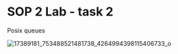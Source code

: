 # SOP 2 Lab - task 2
Posix queues

![17389181_753488521481738_4264994398115406733_o](https://cloud.githubusercontent.com/assets/26686598/24330279/48e3a96e-121b-11e7-8d13-7e65b5723e2a.jpg)
